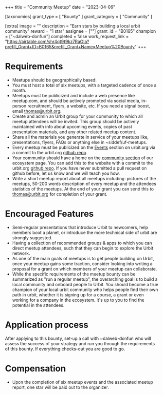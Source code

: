 +++
title = "Community Meetup"
date = "2023-04-06"

[taxonomies]
grant_type = [ "Bounty" ]
grant_category = [ "Community" ]

[extra]
image = ""
description = "Earn stars by building a local urbit community"
reward = "1 star"
assignee = [""]
grant_id = "B0165"
champion = ["~dalweb-donfun"]
completed = false
work_request_link = "https://airtable.com/shr4qt9t9kz7RaOIa?prefill_Grant+ID=B0165&prefill_Grant+Name=Meetup%20Bounty"
+++

# Requirements
- Meetups should be geographically based.
- You must host a total of six meetups, with a targeted cadence of once a month.
- Meetups must be publicized and include a web presence like meetup.com, and should be actively promoted via social media, in-person recruitment, flyers, a website, etc. If you need a signal boost, email thomas@urbit.org.
- Create and admin an Urbit group for your community to which all meetup attendees will be invited. This group should be actively maintained with info about upcoming events, copies of past presentation materials, and any other related meetup content.
- Share all the materials you generate in service of your meetups like, presentations, flyers, FAQs or anything else in ~siddef/uf-meetups.
- Every meetup must be publicized on the [Events](https://urbit.org/events) section on urbit.org via a commit to the urbit.org [github repo](https://github.com/urbit/urbit.org). 
- Your community should have a home on the [community section](https://urbit.org/ecosystem?type=communities) of our ecosystem page. You can add this to the website with a commit to the urbit.org [github repo](https://github.com/urbit/urbit.org). If you have never submitted a pull request on github before, let us know and we will teach you how.
- Write a short meetup report about all meetups including: pictures of the meetups, 50-200 words description of every meetup and the attendees statistics of the meetups. At the end of your grant you can send this to thomas@urbit.org for completion of your grant.  
# Encouraged Features
- Semi-regular presentations that introduce Urbit to newcomers, help members boot a planet, or introduce the more technical side of urbit are strongly suggested.
- Having a collection of recommended groups & apps to which you can direct meetup attendees, such that they can begin to explore the Urbit network.
- As one of the main goals of meetups is to get people building on Urbit, once your meetup gains some traction, consider looking into writing a proposal for a grant on which members of your meetup can collaborate.
- While the specific requirements of the meetup bounty can be summarized as "run a regular meetup", the overarching goal is to build a local community and onboard people to Urbit. You should become a true champion of your local urbit community who helps people find their own path in urbit, whether it is signing up for a course, a grant or even working for a company in the ecosystem. It's up to you to find the potential in the attendees.
# Application process
After applying to this bounty, set-up a call with ~dalweb-donfun who will assess the success of your strategy and run you through the requirements of this bounty. If everything checks-out you are good to go. 
# Compensation
- Upon the completion of six meetup events and the associated meetup report, one star will be paid out to the organizer.

